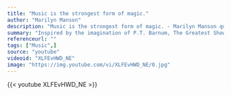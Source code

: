 ```yaml
---
title: "Music is the strongest form of magic."
author: "Marilyn Manson"
description: "Music is the strongest form of magic. - Marilyn Manson quotes from GetInspired365.com"
summary: "Inspired by the imagination of P.T. Barnum, The Greatest Showman is an original musical that celebrates the birth of show business & tells of a visionary who rose from nothing to create a spectacle that became a worldwide sensation. This scene was the final throw of the dice to get the project financed and agreed. The gamble paid off and the film has become one of the great movie musicals!"
referenceurl: ""
tags: ["Music",]
source: "youtube"
videoid: "XLFEvHWD_NE"
image: "https://img.youtube.com/vi/XLFEvHWD_NE/0.jpg"
---
```


{{< youtube XLFEvHWD_NE >}}
